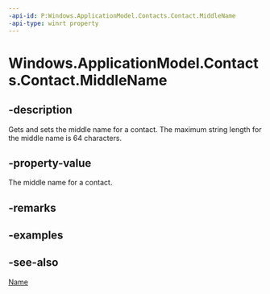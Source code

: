 ----api-id: P:Windows.ApplicationModel.Contacts.Contact.MiddleName
-api-type: winrt property
---<!-- Property syntaxpublic string MiddleName { get;  set; }--># Windows.ApplicationModel.Contacts.Contact.MiddleName## -descriptionGets and sets the middle name for a contact. The maximum string length for the middle name is 64 characters.## -property-valueThe middle name for a contact.## -remarks## -examples## -see-also[Name](contact_name.md)